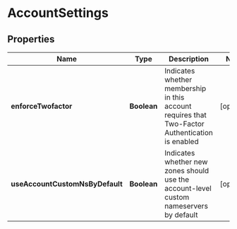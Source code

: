 # AccountSettings

## Properties
Name | Type | Description | Notes
------------ | ------------- | ------------- | -------------
**enforceTwofactor** | **Boolean** | Indicates whether membership in this account requires that Two-Factor Authentication is enabled |  [optional]
**useAccountCustomNsByDefault** | **Boolean** | Indicates whether new zones should use the account-level custom nameservers by default |  [optional]
